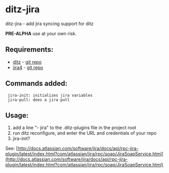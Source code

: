ditz-jira
=========

ditz-jira - add jira syncing support for ditz

**PRE-ALPHA** use at your own risk.

## Requirements:

* [ditz](http://ditz.rubyforge.org/) - [git repo](http://gitorious.org/ditz)
* [jira4](http://docs.codehaus.org/display/JIRA4R) - [git repo](http://github.com/remi/jira4r)

## Commands added:

     jira-init: initializes jira variables
     jira-pull: does a jira pull

## Usage: 
   1. add a line "- jira" to the .ditz-plugins file in the project root
   2. run ditz reconfigure, and enter the URL and credentials of your repo
   3. jira-init?
 
See: [http://docs.atlassian.com/software/jira/docs/api/rpc-jira-plugin/latest/index.html?com/atlassian/jira/rpc/soap/JiraSoapService.html](http://docs.atlassian.com/software/jira/docs/api/rpc-jira-plugin/latest/index.html?com/atlassian/jira/rpc/soap/JiraSoapService.html)
